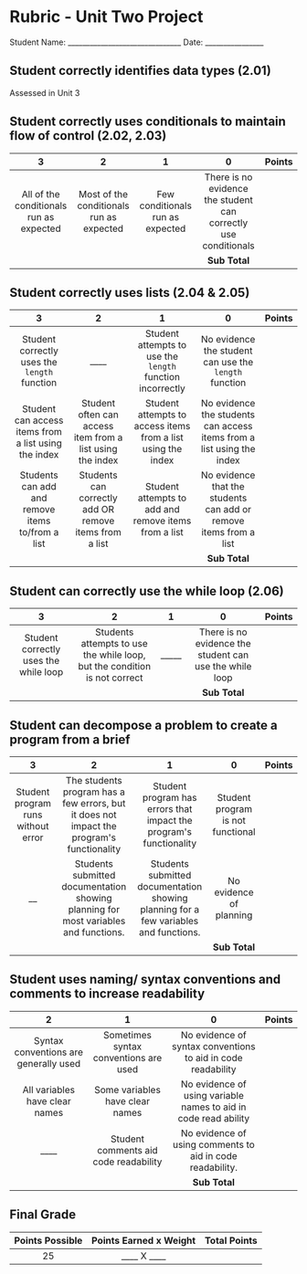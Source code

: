 # Rubric - Unit Two Project
<!--Currently neither project requires students casting, identifying multiple data types, or creating list of different types-->
<!-- this project will require a lot of the same skills as the previous projects they have not included them here, as the expectation is they have already been mastered)-->

Student Name: _______________________________ Date: ________________

## Student correctly identifies data types (2.01)

Assessed in Unit 3

<!--### Student correctly use casting (2.01)

|3 |2 |1 |0 |Points
|:-:|:-:|:-:|:-:|:-:|
| Student always uses casting correctly| Student mostly uses casting correctly | Student sometimes uses casting correctly| There is no evidence that the student can use casting correctly |_ _ _ _|
|**Sub Total**||||_ _ _ _|-->

## Student correctly uses conditionals to maintain flow of control (2.02, 2.03)

|3 |2 |1 |0 |Points
|:-:|:-:|:-:|:-:|:-:|  
| All of the conditionals run as expected | Most of the conditionals run as expected | Few conditionals run as expected| There is no evidence the student can correctly use conditionals ||
||||**Sub Total**||

## Student correctly uses lists (2.04 & 2.05)

|3 |2 |1 |0 |Points
|:-:|:-:|:-:|:-:|:-:|  
|Student correctly uses the `length` function| ____ |Student attempts to use the `length` function incorrectly | No evidence the student can use the `length` function| |
|Student can access items from a list using the index | Student often can access item from a list using the index| Student attempts to access items from a list using the index| No evidence the students can access items from a list using the index||
|Students can add and remove items to/from a list| Students can correctly add OR remove items from a list| Student attempts to add and remove items from a list| No evidence that the students can add or remove items from a list||
||||**Sub Total**||

## Student can correctly use the while loop (2.06)

|3 |2 |1 |0 |Points
|:-:|:-:|:-:|:-:|:-:|
|Student correctly uses the while loop | Students attempts to use the while loop, but the condition is not correct|_____|There is no evidence the student can use the while loop| |
||||**Sub Total**||

## Student can decompose a problem to create a program from a brief

|3 |2 |1 |0 |Points
|:-:|:-:|:-:|:-:|:-:|
|Student program runs without error | The students program has a few errors, but it does not impact the program's functionality | Student program has errors that impact the program's functionality | Student program is not functional ||
| __ | Students submitted documentation showing planning for most variables and functions.| Students submitted documentation showing planning for a few variables and functions.| No evidence of planning||
||||**Sub Total**||

## Student uses naming/ syntax conventions and comments to increase readability

|2 |1 |0 |Points
|:-:|:-:|:-:|:-:|
|Syntax conventions are generally used |Sometimes syntax conventions are used| No evidence of syntax conventions to aid in code readability||
|All variables have clear names| Some variables have clear names| No evidence of using variable names to aid in code read ability||
|____|Student comments aid code readability| No evidence of using comments to aid in code readability.||
|||**Sub Total**||

## Final Grade

| Points Possible | Points Earned x Weight | Total Points|
|:-:|:-:|:-:|
|25| ____ X ____||
